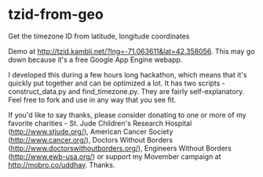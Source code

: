 tzid-from-geo
=============

Get the timezone ID from latitude, longitude coordinates

Demo at http://tzid.kambli.net/?lng=-71.063611&lat=42.358056. This may go down because it's a free Google App Engine webapp.

I developed this during a few hours long hackathon, which means that it's quickly put together and can be optimized a lot. It has two scripts - construct_data.py and find_timezone.py. They are fairly self-explanatory. Feel free to fork and use in any way that you see fit. 

If you'd like to say thanks, please consider donating to one or more of my favorite charities - St. Jude Children's Research Hospital (http://www.stjude.org/), American Cancer Society (http://www.cancer.org/), Doctors Without Borders (http://www.doctorswithoutborders.org/), Engineers Without Borders (http://www.ewb-usa.org/) or support my Movember campaign at http://mobro.co/uddhav. Thanks.
